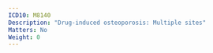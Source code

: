 ```yaml
---
ICD10: M8140
Description: "Drug-induced osteoporosis: Multiple sites"
Matters: No
Weight: 0
---
```


